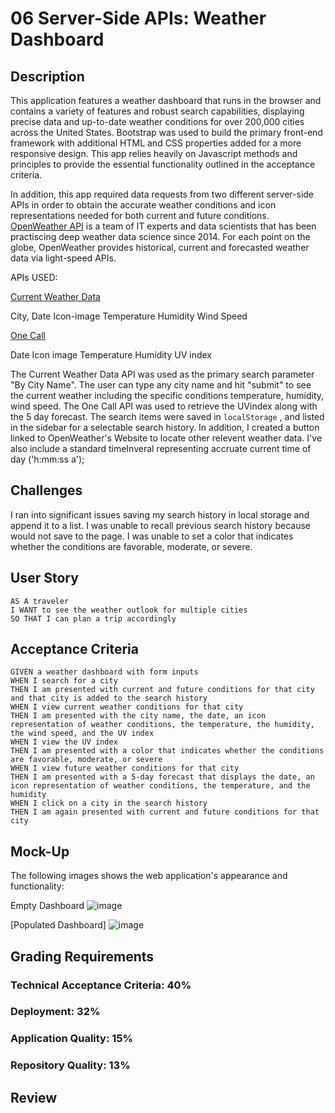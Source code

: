  # 06 Server-Side APIs: Weather Dashboard

## Description

This application features a weather dashboard that runs in the browser and contains a variety of features and robust search capabilities, displaying precise data and up-to-date weather conditions for over 200,000 cities across the United States. Bootstrap was used to build the primary front-end framework with additional HTML and CSS properties added for a more responsive design. This app relies heavily on Javascript methods and principles to provide the essential functionality outlined in the acceptance criteria.  

In addition, this app required data requests from two different server-side APIs in order to obtain the accurate weather conditions and icon representations needed for both current and future conditions. [OpenWeather API](https://openweathermap.org/api) is a team of IT experts and data scientists that has been practiscing deep weather data science since 2014. For each point on the globe, OpenWeather provides historical, current and forecasted weather data via light-speed APIs.

APIs USED:

[Current Weather Data](https://openweathermap.org/current) 

City, Date 
Icon-image
Temperature
Humidity
Wind Speed


[One Call](https://openweathermap.org/api/one-call-api) 

Date
Icon image
Temperature
Humidity
UV index

The Current Weather Data API was used as the primary search parameter "By City Name". The user can type any city name and hit "submit" to see the current weather including the specific conditions temperature, humidity, wind speed. The One Call API was used to retrieve the UVindex along with the 5 day forecast. The search items were saved in  `localStorage` , and listed in the sidebar for a selectable search history. In addition, I created a button linked to OpenWeather's Website to locate other relevent weather data. I've also include a standard timeInveral representing accruate current time of day ('h:mm:ss a');

## Challenges
I ran into significant issues saving my search history in local storage and append it to a list.
I was unable to recall previous search history because  would not save to the page.
I was unable to set a color that indicates whether the conditions are favorable, moderate, or severe.


## User Story

```
AS A traveler
I WANT to see the weather outlook for multiple cities
SO THAT I can plan a trip accordingly
```

## Acceptance Criteria

```
GIVEN a weather dashboard with form inputs
WHEN I search for a city
THEN I am presented with current and future conditions for that city and that city is added to the search history
WHEN I view current weather conditions for that city
THEN I am presented with the city name, the date, an icon representation of weather conditions, the temperature, the humidity, the wind speed, and the UV index
WHEN I view the UV index
THEN I am presented with a color that indicates whether the conditions are favorable, moderate, or severe
WHEN I view future weather conditions for that city
THEN I am presented with a 5-day forecast that displays the date, an icon representation of weather conditions, the temperature, and the humidity
WHEN I click on a city in the search history
THEN I am again presented with current and future conditions for that city
```

## Mock-Up

The following images shows the web application's appearance and functionality:

Empty Dashboard 
![image](https://user-images.githubusercontent.com/74195719/115356454-ad004680-a189-11eb-9444-c754d37ccdc7.png)

[Populated Dashboard]
![image](https://user-images.githubusercontent.com/74195719/115356719-efc21e80-a189-11eb-8eab-96f974b90bff.png)


## Grading Requirements

### Technical Acceptance Criteria: 40%

### Deployment: 32%

### Application Quality: 15%

### Repository Quality: 13%

## Review


